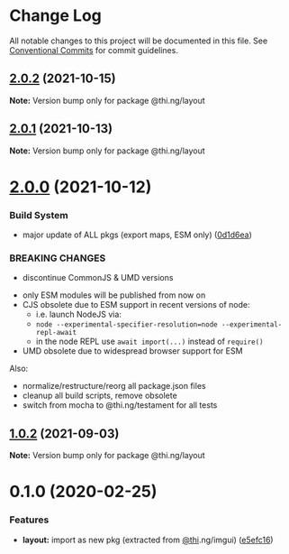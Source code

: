 # Change Log

All notable changes to this project will be documented in this file.
See [Conventional Commits](https://conventionalcommits.org) for commit guidelines.

## [2.0.2](https://github.com/thi-ng/umbrella/compare/@thi.ng/layout@2.0.1...@thi.ng/layout@2.0.2) (2021-10-15)

**Note:** Version bump only for package @thi.ng/layout





## [2.0.1](https://github.com/thi-ng/umbrella/compare/@thi.ng/layout@2.0.0...@thi.ng/layout@2.0.1) (2021-10-13)

**Note:** Version bump only for package @thi.ng/layout





# [2.0.0](https://github.com/thi-ng/umbrella/compare/@thi.ng/layout@1.0.2...@thi.ng/layout@2.0.0) (2021-10-12)


### Build System

* major update of ALL pkgs (export maps, ESM only) ([0d1d6ea](https://github.com/thi-ng/umbrella/commit/0d1d6ea9fab2a645d6c5f2bf2591459b939c09b6))


### BREAKING CHANGES

* discontinue CommonJS & UMD versions

- only ESM modules will be published from now on
- CJS obsolete due to ESM support in recent versions of node:
  - i.e. launch NodeJS via:
  - `node --experimental-specifier-resolution=node --experimental-repl-await`
  - in the node REPL use `await import(...)` instead of `require()`
- UMD obsolete due to widespread browser support for ESM

Also:
- normalize/restructure/reorg all package.json files
- cleanup all build scripts, remove obsolete
- switch from mocha to @thi.ng/testament for all tests






##  [1.0.2](https://github.com/thi-ng/umbrella/compare/@thi.ng/layout@1.0.1...@thi.ng/layout@1.0.2) (2021-09-03) 

**Note:** Version bump only for package @thi.ng/layout 

#  0.1.0 (2020-02-25) 

###  Features 

- **layout:** import as new pkg (extracted from [@thi](https://github.com/thi).ng/imgui) ([e5efc16](https://github.com/thi-ng/umbrella/commit/e5efc165253480aff8068e4cde31bba4aec018d1))
